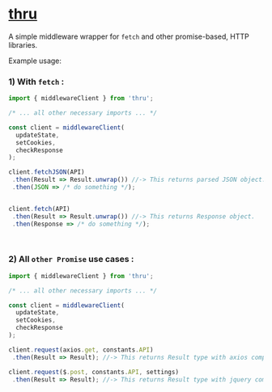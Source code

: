 # [thru]()

A simple middleware wrapper for `fetch` and other promise-based, HTTP libraries.
 
Example usage:

### 1) With `fetch` :
```javascript
import { middlewareClient } from 'thru';

/* ... all other necessary imports ... */

const client = middlewareClient( 
  updateState, 
  setCookies,
  checkResponse
);

client.fetchJSON(API)
 .then(Result => Result.unwrap()) //-> This returns parsed JSON object.
 .then(JSON => /* do something */);


client.fetch(API)
 .then(Result => Result.unwrap()) //-> This returns Response object.
 .then(Response => /* do something */);

 
 ```
 
### 2) All `other Promise` use cases :
```javascript
import { middlewareClient } from 'thru';

/* ... all other necessary imports ... */

const client = middlewareClient( 
  updateState, 
  setCookies,
  checkResponse
);

client.request(axios.get, constants.API)
 .then(Result => Result); //-> This returns Result type with axios compatible response.

client.request($.post, constants.API, settings)
 .then(Result => Result); //-> This returns Result type with jquery compatible response.
```


